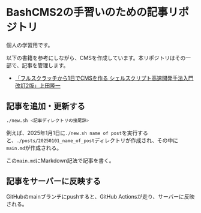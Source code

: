 # BashCMS2の手習いのための記事リポジトリ

個人の学習用です。

以下の書籍を参考にしながら、CMSを作成しています。本リポジトリはその一部で、記事を管理します。

- [「フルスクラッチから1日でCMSを作る シェルスクリプト高速開発手法入門 改訂2版」上田隆一](https://www.kadokawa.co.jp/product/301906000685/)

## 記事を追加・更新する

```sh
./new.sh <記事ディレクトリの接尾辞>
```

例えば、2025年1月1日に`./new.sh name of post`を実行すると、`./posts/20250101_name_of_post`ディレクトリが作成され、その中に`main.md`が作成される。

この`main.md`にMarkdown記法で記事を書く。

## 記事をサーバーに反映する

GitHubのmainブランチにpushすると、GitHub Actionsが走り、サーバーに反映される。
